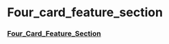 # Four_card_feature_section

<h3><a href="https://cg-four-card-section.netlify.app/">Four_Card_Feature_Section</a></h3>
